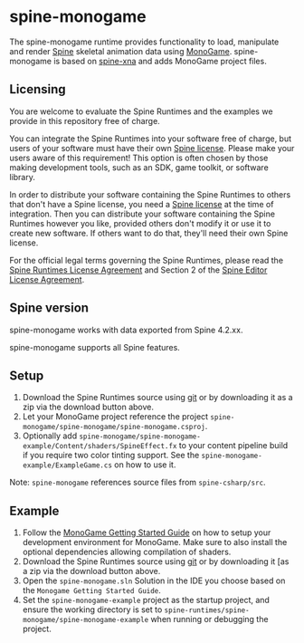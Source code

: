 # spine-monogame

The spine-monogame runtime provides functionality to load, manipulate and render [Spine](http://esotericsoftware.com) skeletal animation data using [MonoGame](http://monogame.codeplex.com/). spine-monogame is based on [spine-xna](../spine-xna) and adds MonoGame project files.

## Licensing

You are welcome to evaluate the Spine Runtimes and the examples we provide in this repository free of charge.

You can integrate the Spine Runtimes into your software free of charge, but users of your software must have their own [Spine license](https://esotericsoftware.com/spine-purchase). Please make your users aware of this requirement! This option is often chosen by those making development tools, such as an SDK, game toolkit, or software library.

In order to distribute your software containing the Spine Runtimes to others that don't have a Spine license, you need a [Spine license](https://esotericsoftware.com/spine-purchase) at the time of integration. Then you can distribute your software containing the Spine Runtimes however you like, provided others don't modify it or use it to create new software. If others want to do that, they'll need their own Spine license.

For the official legal terms governing the Spine Runtimes, please read the [Spine Runtimes License Agreement](http://esotericsoftware.com/spine-runtimes-license) and Section 2 of the [Spine Editor License Agreement](http://esotericsoftware.com/spine-editor-license#s2).

## Spine version

spine-monogame works with data exported from Spine 4.2.xx.

spine-monogame supports all Spine features.

## Setup

1. Download the Spine Runtimes source using [git](https://help.github.com/articles/set-up-git) or by downloading it as a zip via the download button above.
1. Let your MonoGame project reference the project `spine-monogame/spine-monogame/spine-monogame.csproj`.
1. Optionally add `spine-monogame/spine-monogame-example/Content/shaders/SpineEffect.fx` to your content pipeline build if you require two color tinting support. See the `spine-monogame-example/ExampleGame.cs` on how to use it.

Note: `spine-monogame` references source files from `spine-csharp/src`.

## Example

1. Follow the [MonoGame Getting Started Guide](https://docs.monogame.net/articles/getting_started/index.html) on how to setup your development environment for MonoGame. Make sure to also install the optional dependencies allowing compilation of shaders.
1. Download the Spine Runtimes source using [git](https://help.github.com/articles/set-up-git) or by downloading it [as a zip via the download button above.
1. Open the `spine-monogame.sln` Solution in the IDE you choose based on the `Monogame Getting Started Guide`.
1. Set the `spine-monogame-example` project as the startup project, and ensure the working directory is set to `spine-runtimes/spine-monogame/spine-monogame-example` when running or debugging the project.
